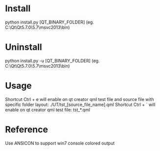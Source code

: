 # Install

python install.py [QT_BINARY_FOLDER] (eg. C:\Qt\Qt5.7.0\5.7\msvc2013\bin)

# Uninstall

python install.py -u [QT_BINARY_FOLDER] (eg. C:\Qt\Qt5.7.0\5.7\msvc2013\bin)

# Usage

Shortcut Ctrl + e will enable on qt creator qml test file and source file with specific folder layout: ./UT/tst_[source_file_name].qml
Shortcut Ctrl + ` will enable on qt creator qml test file: tst_*.qml

# Reference

Use ANSICON to support win7 console colored output